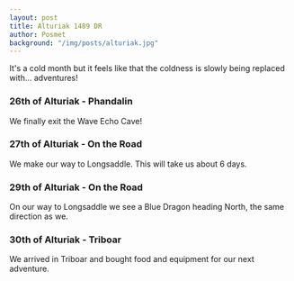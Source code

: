 ```yaml
---
layout: post
title: Alturiak 1489 DR
author: Posmet
background: "/img/posts/alturiak.jpg"
---
```


It's a cold month but it feels like that the coldness is slowly being replaced
with... adventures!

### 26th of Alturiak - Phandalin
We finally exit the Wave Echo Cave!

### 27th of Alturiak - On the Road
We make our way to Longsaddle. This will take us about 6 days.

### 29th of Alturiak - On the Road
On our way to Longsaddle we see a Blue Dragon heading North, the same direction as we.

### 30th of Alturiak - Triboar
We arrived in Triboar and bought food and equipment for our next adventure.

